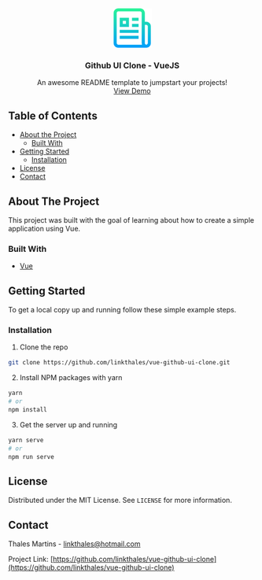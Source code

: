 <!-- PROJECT LOGO -->
<br />
<p align="center">
  <a href="https://github.com/othneildrew/Best-README-Template">
    <img src="images/logo.png" alt="Logo" width="80" height="80">
  </a>

  <h3 align="center">Github UI Clone - VueJS</h3>

  <p align="center">
    An awesome README template to jumpstart your projects!
    <br />
    <a href="https://github.beyondboundary.com.br">View Demo</a>
  </p>
</p>

<!-- TABLE OF CONTENTS -->

## Table of Contents

- [About the Project](#about-the-project)
  - [Built With](#built-with)
- [Getting Started](#getting-started)
  - [Installation](#installation)
- [License](#license)
- [Contact](#contact)

<!-- ABOUT THE PROJECT -->

## About The Project

This project was built with the goal of learning about how to create a simple application using Vue.

### Built With

- [Vue](https://vuejs.org/)

<!-- GETTING STARTED -->

## Getting Started

To get a local copy up and running follow these simple example steps.

### Installation

1. Clone the repo

```sh
git clone https://github.com/linkthales/vue-github-ui-clone.git
```

2. Install NPM packages with yarn

```sh
yarn
# or
npm install
```

3. Get the server up and running

```sh
yarn serve
# or
npm run serve
```

<!-- LICENSE -->

## License

Distributed under the MIT License. See `LICENSE` for more information.

<!-- CONTACT -->

## Contact

Thales Martins - linkthales@hotmail.com

Project Link: [https://github.com/linkthales/vue-github-ui-clone](https://github.com/linkthales/vue-github-ui-clone)
